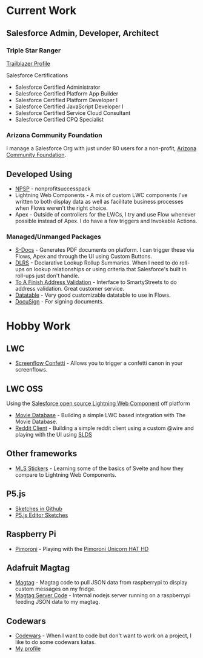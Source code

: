 # Current Work

## Salesforce Admin, Developer, Architect

### Triple Star Ranger
[Trailblazer Profile](https://trailblazer.me/id/jkenzer)

Salesforce Certifications
* Salesforce Certified Administrator
* Salesforce Certified Platform App Builder
* Salesforce Certified Platform Developer I
* Salesforce Certified JavaScript Developer I
* Salesforce Certified Service Cloud Consultant
* Salesforce Certified CPQ Specialist

### Arizona Community Foundation

I manage a Salesforce Org with just under 80 users for a non-profit, [Arizona Community Foundation](https://www.azfoundation.org).

## Developed Using

- [NPSP](https://github.com/SalesforceFoundation/NPSP) - nonprofitsuccesspack
- Lightning Web Components - A mix of custom LWC components I've written to both display data as well as facilitate business processes when Flows weren't the right choice.
- Apex - Outside of controllers for the LWCs, I try and use Flow whenever possible instead of Apex. I do have a few triggers and Invokable Actions.

### Managed/Unmanged Packages

- [S-Docs](https://www.sdocs.com/) - Generates PDF documents on platform. I can trigger these via Flows, Apex and through the UI using Custom Buttons.
- [DLRS](https://github.com/SFDO-Community/declarative-lookup-rollup-summaries) - Declarative Lookup Rollup Summaries. When I need to do roll-ups on lookup relationships or using criteria that Salesforce's built in roll-ups just don't handle.
- [To A Finish Address Validation](https://appexchange.salesforce.com/appxListingDetail?listingId=a0N300000059eEUEAY) - Interface to SmartyStreets to do address validation. Great customer service.
- [Datatable](https://unofficialsf.com/datatable-lightning-web-component-for-flow-screens-2/) - Very good customizable datatable to use in Flows.
- [DocuSign](https://www.docusign.com/) - For signing documents.

# Hobby Work

## LWC
- [Screenflow Confetti](https://github.com/jkenzer/lwc-confetti) - Allows you to trigger a confetti canon in your screenflows.

## LWC OSS

Using the [Salesforce open source Lightning Web Component](https://lwc.dev) off platform

- [Movie Database](https://github.com/jkenzer/lwc-movie-database) - Building a simple LWC based integration with The Movie Database.
- [Reddit Client](https://github.com/jkenzer/reddit-lwc) - Building a simple reddit client using a custom @wire and playing with the UI using [SLDS](https://www.lightningdesignsystem.com)

## Other frameworks

- [MLS Stickers](https://github.com/jkenzer/mls-stickers) - Learning some of the basics of Svelte and how they compare to Lightning Web Components.


## P5.js

- [Sketches in Github](https://jkenzer.github.io/)
- [P5.js Editor Sketches](https://editor.p5js.org/jkenzer/sketches)

## Raspberry Pi

- [Pimoroni](https://github.com/jkenzer/pimoroni) - Playing with the [Pimoroni Unicorn HAT HD](https://shop.pimoroni.com/products/unicorn-hat-hd)

## Adafruit Magtag

- [Magtag](https://github.com/jkenzer/magtag) - Magtag code to pull JSON data from raspberrypi to display custom messages on my fridge.
- [Magtag Server Code](https://github.com/jkenzer/magtag-server) - Internal nodejs server running on a raspberrypi feeding JSON data to my magtag.

## Codewars

- [Codewars](https://www.codewars.com/) - When I want to code but don't want to work on a project, I like to do some codewars katas.
- [My profile](https://www.codewars.com/users/jkenzer)
